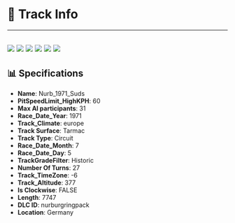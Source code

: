 # 🏁 Track Info

---
![](image_1.jpg)
![](image_2.jpg)
![](image_3.jpg)
![](image_4.jpg)
![](image_5.jpg)
![](image_6.jpg)
---

## 📊 Specifications

- **Name**: Nurb_1971_Suds
- **PitSpeedLimit_HighKPH**: 60
- **Max AI participants**: 31
- **Race_Date_Year**: 1971
- **Track_Climate**: europe
- **Track Surface**: Tarmac
- **Track Type**: Circuit
- **Race_Date_Month**: 7
- **Race_Date_Day**: 5
- **TrackGradeFilter**: Historic
- **Number Of Turns**: 27
- **Track_TimeZone**: -6
- **Track_Altitude**: 377
- **Is Clockwise**: FALSE
- **Length**: 7747
- **DLC ID**: nurburgringpack
- **Location**: Germany
